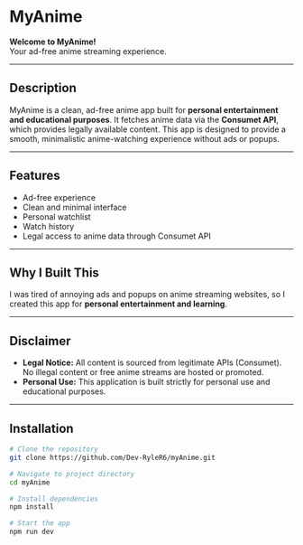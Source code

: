 # MyAnime

**Welcome to MyAnime!**  
Your ad-free anime streaming experience.

---

## Description

MyAnime is a clean, ad-free anime app built for **personal entertainment and educational purposes**. It fetches anime data via the **Consumet API**, which provides legally available content. This app is designed to provide a smooth, minimalistic anime-watching experience without ads or popups.

---

## Features

- Ad-free experience  
- Clean and minimal interface  
- Personal watchlist  
- Watch history  
- Legal access to anime data through Consumet API  

---

## Why I Built This

I was tired of annoying ads and popups on anime streaming websites, so I created this app for **personal entertainment and learning**.  

---

## Disclaimer

- **Legal Notice:** All content is sourced from legitimate APIs (Consumet). No illegal content or free anime streams are hosted or promoted.  
- **Personal Use:** This application is built strictly for personal use and educational purposes.  

---

## Installation

```bash
# Clone the repository
git clone https://github.com/Dev-RyleR6/myAnime.git

# Navigate to project directory
cd myAnime

# Install dependencies
npm install

# Start the app
npm run dev
